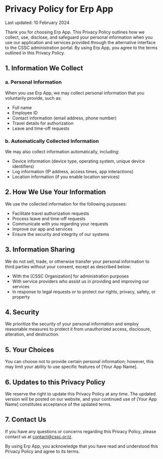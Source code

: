 # Privacy Policy for Erp App

Last updated: 10 February 2024

Thank you for choosing Erp App. This Privacy Policy outlines how we collect, use, disclose, and safeguard your personal information when you use our application and services provided through the alternative interface to the CSSC administration portal. By using Erp App, you agree to the terms outlined in this Privacy Policy.

## 1. Information We Collect

### a. Personal Information
When you use Erp App, we may collect personal information that you voluntarily provide, such as:

- Full name
- Employee ID
- Contact information (email address, phone number)
- Travel details for authorization
- Leave and time-off requests

### b. Automatically Collected Information
We may also collect information automatically, including:

- Device information (device type, operating system, unique device identifiers)
- Log information (IP address, access times, app interactions)
- Location information (if you enable location services)

## 2. How We Use Your Information
We use the collected information for the following purposes:

- Facilitate travel authorization requests
- Process leave and time-off requests
- Communicate with you regarding your requests
- Improve our app and services
- Ensure the security and integrity of our systems

## 3. Information Sharing
We do not sell, trade, or otherwise transfer your personal information to third parties without your consent, except as described below:

- With the [CSSC Organization] for administration purposes
- With service providers who assist us in providing and improving our services
- In response to legal requests or to protect our rights, privacy, safety, or property

## 4. Security
We prioritize the security of your personal information and employ reasonable measures to protect it from unauthorized access, disclosure, alteration, and destruction.

## 5. Your Choices
You can choose not to provide certain personal information; however, this may limit your ability to use specific features of [Your App Name].

## 6. Updates to this Privacy Policy
We reserve the right to update this Privacy Policy at any time. The updated version will be posted on our website, and your continued use of [Your App Name] constitutes acceptance of the updated terms.

## 7. Contact Us
If you have any questions or concerns regarding this Privacy Policy, please contact us at contact@cssc.or.tz.

By using Erp App, you acknowledge that you have read and understood this Privacy Policy and agree to its terms.
